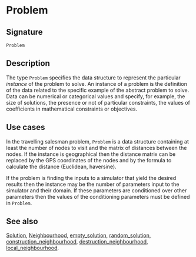 <!--
SPDX-FileCopyrightText: © 2025 Authors of the ROAR-NET API Specification <https://github.com/roar-net/roar-net-api-spec/blob/main/AUTHORS>

SPDX-License-Identifier: CC-BY-4.0
-->

# Problem

## Signature

```text
Problem
```

## Description

The type `Problem` specifies the data structure to represent the
particular *instance* of the problem to solve.  An instance of a
problem is the definition of the data related to the specific example
of the abstract problem to solve.  Data can be numerical or
categorical values and specify, for example, the size of solutions,
the presence or not of particular constraints, the values of
coefficients in mathematical constraints or objectives.

## Use cases

In the travelling salesman problem, `Problem` is a data structure
containing at least the number of nodes to visit and the matrix of
distances between the nodes. If the instance is geographical then the
distance matrix can be replaced by the GPS coordinates of the nodes
and by the formula to calculate the distance (Euclidean, haversine).

If the problem is finding the inputs to a simulator that yield the
desired results then the instance may be the number of parameters
input to the simulator and their domain. If these parameters are
conditioned over other parameters then the values of the conditioning
parameters must be defined in `Problem`.

## See also

[Solution](./Solution.md),
[Neighbourhood](./Neighbourhood.md),
[empty\_solution](../operations/empty_solution.md),
[random\_solution](../operations/random_solution.md),
[construction\_neighbourhood](../operations/construction_neighbourhood.md),
[destruction\_neighbourhood](../operations/destruction_neighbourhood.md),
[local\_neighbourhood](../operations/local_neighbourhood.md).

